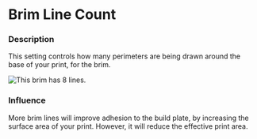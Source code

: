 Brim Line Count
====
### **Description**
This setting controls how many perimeters are being drawn around the base of your print, for the brim.

![This brim has 8 lines.](../images/brim_width.svg)

### **Influence**
More brim lines will improve adhesion to the build plate, by increasing the surface area of your print. However, it will reduce the effective print area.


